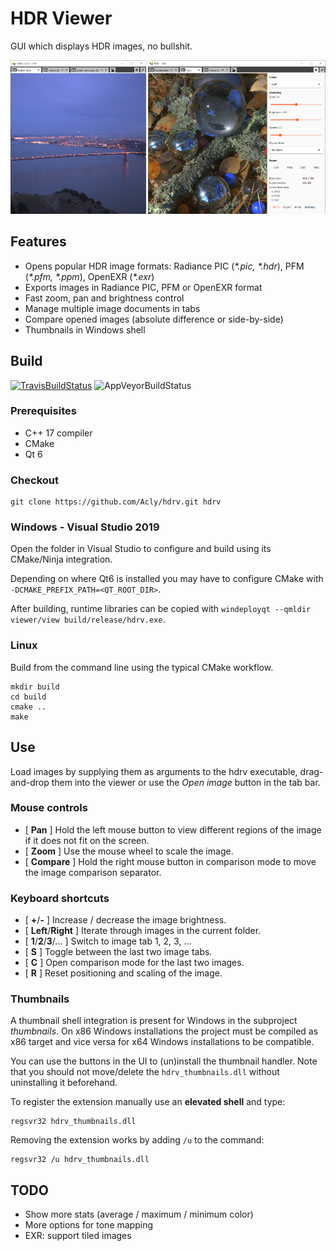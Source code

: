 # HDR Viewer

GUI which displays HDR images, no bullshit.

![Screenshots](/media/Screenshots.png?raw=true)

## Features

* Opens popular HDR image formats: Radiance PIC (_*.pic, *.hdr_), PFM (_*.pfm, *.ppm_), OpenEXR (_*.exr_)
* Exports images in Radiance PIC, PFM or OpenEXR format
* Fast zoom, pan and brightness control
* Manage multiple image documents in tabs
* Compare opened images (absolute difference or side-by-side)
* Thumbnails in Windows shell

## Build

[![TravisBuildStatus](https://travis-ci.org/Acly/hdrv.svg?branch=master)](https://travis-ci.org/Acly/hdrv)
![AppVeyorBuildStatus](https://ci.appveyor.com/api/projects/status/github/Acly/hdrv?branch=master&svg=true)

### Prerequisites
* C++ 17 compiler
* CMake
* Qt 6

### Checkout

```
git clone https://github.com/Acly/hdrv.git hdrv
```

### Windows - Visual Studio 2019
Open the folder in Visual Studio to configure and build using its CMake/Ninja integration.

Depending on where Qt6 is installed you may have to configure CMake with `-DCMAKE_PREFIX_PATH=<QT_ROOT_DIR>`.

After building, runtime libraries can be copied with `windeployqt --qmldir viewer/view build/release/hdrv.exe`.


### Linux
Build from the command line using the typical CMake workflow.
```
mkdir build
cd build
cmake ..
make
```


## Use

Load images by supplying them as arguments to the hdrv executable, drag-and-drop them into the viewer or
use the _Open image_ button in the tab bar.

### Mouse controls

* \[ **Pan** \] Hold the left mouse button to view different regions of the image if it does not fit on the screen.
* \[ **Zoom** \] Use the mouse wheel to scale the image.
* \[ **Compare** \] Hold the right mouse button in comparison mode to move the image comparison separator.

### Keyboard shortcuts

* \[ **+**/**-** \] Increase / decrease the image brightness.
* \[ **Left**/**Right** \] Iterate through images in the current folder.
* \[ **1**/**2**/**3**/... \] Switch to image tab 1, 2, 3, ...
* \[ **S** \] Toggle between the last two image tabs.
* \[ **C** \] Open comparison mode for the last two images.
* \[ **R** \] Reset positioning and scaling of the image.

### Thumbnails

A thumbnail shell integration is present for Windows in the subproject _thumbnails_.
On x86 Windows installations the project must be compiled as x86 target and vice versa for x64 Windows installations to be compatible.

You can use the buttons in the UI to (un)install the thumbnail handler.
Note that you should not move/delete the `hdrv_thumbnails.dll` without uninstalling it beforehand.

To register the extension manually use an **elevated shell** and type:
```
regsvr32 hdrv_thumbnails.dll
```
Removing the extension works by adding `/u` to the command:
```
regsvr32 /u hdrv_thumbnails.dll
```

## TODO

* Show more stats (average / maximum / minimum color)
* More options for tone mapping
* EXR: support tiled images
